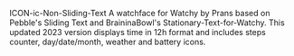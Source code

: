 ICON-ic-Non-Sliding-Text
A watchface for Watchy by Prans based on Pebble's Sliding Text and BraininaBowl's Stationary-Text-for-Watchy. This updated 2023 version displays time in 12h format and includes steps counter, day/date/month, weather and battery icons.
